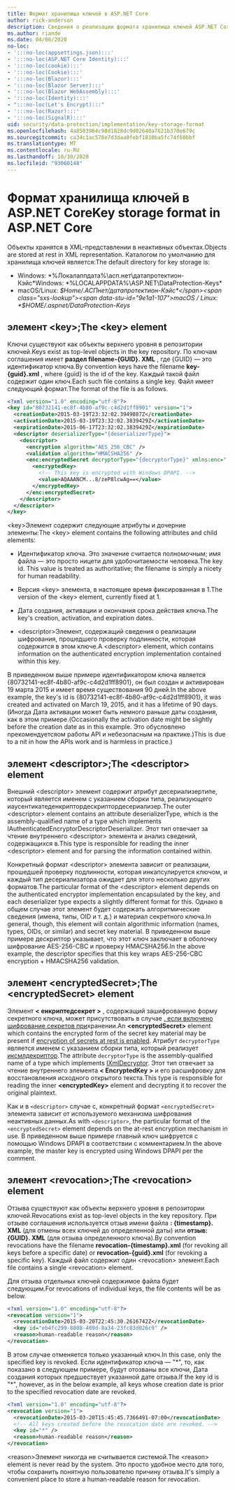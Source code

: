 ```yaml
---
title: Формат хранилища ключей в ASP.NET Core
author: rick-anderson
description: Сведения о реализации формата хранилища ключей ASP.NET Core Data Protection.
ms.author: riande
ms.date: 04/08/2020
no-loc:
- ':::no-loc(appsettings.json):::'
- ':::no-loc(ASP.NET Core Identity):::'
- ':::no-loc(cookie):::'
- ':::no-loc(Cookie):::'
- ':::no-loc(Blazor):::'
- ':::no-loc(Blazor Server):::'
- ':::no-loc(Blazor WebAssembly):::'
- ':::no-loc(Identity):::'
- ":::no-loc(Let's Encrypt):::"
- ':::no-loc(Razor):::'
- ':::no-loc(SignalR):::'
uid: security/data-protection/implementation/key-storage-format
ms.openlocfilehash: 4a8503964c98d1828dc9d02640a7621b370e679c
ms.sourcegitcommit: ca34c1ac578e7d3daa0febf1810ba5fc74f60bbf
ms.translationtype: MT
ms.contentlocale: ru-RU
ms.lasthandoff: 10/30/2020
ms.locfileid: "93060148"
---
```

# <a name="key-storage-format-in-aspnet-core"></a><span data-ttu-id="9e1a1-103">Формат хранилища ключей в ASP.NET Core</span><span class="sxs-lookup"><span data-stu-id="9e1a1-103">Key storage format in ASP.NET Core</span></span>

<a name="data-protection-implementation-key-storage-format"></a>

<span data-ttu-id="9e1a1-104">Объекты хранятся в XML-представлении в неактивных объектах.</span><span class="sxs-lookup"><span data-stu-id="9e1a1-104">Objects are stored at rest in XML representation.</span></span> <span data-ttu-id="9e1a1-105">Каталогом по умолчанию для хранилища ключей является:</span><span class="sxs-lookup"><span data-stu-id="9e1a1-105">The default directory for key storage is:</span></span>

* <span data-ttu-id="9e1a1-106">Windows: \*%Локалаппдата%\асп.нет\датапротектион-Кэйс\*</span><span class="sxs-lookup"><span data-stu-id="9e1a1-106">Windows: \*%LOCALAPPDATA%\ASP.NET\DataProtection-Keys\*</span></span>
* <span data-ttu-id="9e1a1-107">macOS/Linux: *$Home/.АСПнет/датапротектион-Кэйс*</span><span class="sxs-lookup"><span data-stu-id="9e1a1-107">macOS / Linux: *$HOME/.aspnet/DataProtection-Keys*</span></span>

## <a name="the-key-element"></a><span data-ttu-id="9e1a1-108">элемент \<key>;</span><span class="sxs-lookup"><span data-stu-id="9e1a1-108">The \<key> element</span></span>

<span data-ttu-id="9e1a1-109">Ключи существуют как объекты верхнего уровня в репозитории ключей.</span><span class="sxs-lookup"><span data-stu-id="9e1a1-109">Keys exist as top-level objects in the key repository.</span></span> <span data-ttu-id="9e1a1-110">По ключам соглашения имеет **раздел filename-{GUID}. XML** , где {GUID} — это идентификатор ключа.</span><span class="sxs-lookup"><span data-stu-id="9e1a1-110">By convention keys have the filename **key-{guid}.xml** , where {guid} is the id of the key.</span></span> <span data-ttu-id="9e1a1-111">Каждый такой файл содержит один ключ.</span><span class="sxs-lookup"><span data-stu-id="9e1a1-111">Each such file contains a single key.</span></span> <span data-ttu-id="9e1a1-112">Файл имеет следующий формат.</span><span class="sxs-lookup"><span data-stu-id="9e1a1-112">The format of the file is as follows.</span></span>

```xml
<?xml version="1.0" encoding="utf-8"?>
<key id="80732141-ec8f-4b80-af9c-c4d2d1ff8901" version="1">
  <creationDate>2015-03-19T23:32:02.3949887Z</creationDate>
  <activationDate>2015-03-19T23:32:02.3839429Z</activationDate>
  <expirationDate>2015-06-17T23:32:02.3839429Z</expirationDate>
  <descriptor deserializerType="{deserializerType}">
    <descriptor>
      <encryption algorithm="AES_256_CBC" />
      <validation algorithm="HMACSHA256" />
      <enc:encryptedSecret decryptorType="{decryptorType}" xmlns:enc="...">
        <encryptedKey>
          <!-- This key is encrypted with Windows DPAPI. -->
          <value>AQAAANCM...8/zeP8lcwAg==</value>
        </encryptedKey>
      </enc:encryptedSecret>
    </descriptor>
  </descriptor>
</key>
```

<span data-ttu-id="9e1a1-113">\<key>Элемент содержит следующие атрибуты и дочерние элементы:</span><span class="sxs-lookup"><span data-stu-id="9e1a1-113">The \<key> element contains the following attributes and child elements:</span></span>

* <span data-ttu-id="9e1a1-114">Идентификатор ключа. Это значение считается полномочным; имя файла — это просто ницети для удобочитаемости человека.</span><span class="sxs-lookup"><span data-stu-id="9e1a1-114">The key id. This value is treated as authoritative; the filename is simply a nicety for human readability.</span></span>

* <span data-ttu-id="9e1a1-115">Версия \<key> элемента, в настоящее время фиксированная в 1.</span><span class="sxs-lookup"><span data-stu-id="9e1a1-115">The version of the \<key> element, currently fixed at 1.</span></span>

* <span data-ttu-id="9e1a1-116">Дата создания, активации и окончания срока действия ключа.</span><span class="sxs-lookup"><span data-stu-id="9e1a1-116">The key's creation, activation, and expiration dates.</span></span>

* <span data-ttu-id="9e1a1-117">\<descriptor>Элемент, содержащий сведения о реализации шифрования, прошедшего проверку подлинности, которая содержится в этом ключе.</span><span class="sxs-lookup"><span data-stu-id="9e1a1-117">A \<descriptor> element, which contains information on the authenticated encryption implementation contained within this key.</span></span>

<span data-ttu-id="9e1a1-118">В приведенном выше примере идентификатором ключа является {80732141-ec8f-4b80-af9c-c4d2d1ff8901}, он был создан и активирован 19 марта 2015 и имеет время существования 90 дней.</span><span class="sxs-lookup"><span data-stu-id="9e1a1-118">In the above example, the key's id is {80732141-ec8f-4b80-af9c-c4d2d1ff8901}, it was created and activated on March 19, 2015, and it has a lifetime of 90 days.</span></span> <span data-ttu-id="9e1a1-119">(Иногда Дата активации может быть немного раньше даты создания, как в этом примере.</span><span class="sxs-lookup"><span data-stu-id="9e1a1-119">(Occasionally the activation date might be slightly before the creation date as in this example.</span></span> <span data-ttu-id="9e1a1-120">Это обусловлено nрекомендуетсяом работы API и небезопасным на практике.)</span><span class="sxs-lookup"><span data-stu-id="9e1a1-120">This is due to a nit in how the APIs work and is harmless in practice.)</span></span>

## <a name="the-descriptor-element"></a><span data-ttu-id="9e1a1-121">элемент \<descriptor>;</span><span class="sxs-lookup"><span data-stu-id="9e1a1-121">The \<descriptor> element</span></span>

<span data-ttu-id="9e1a1-122">Внешний \<descriptor> элемент содержит атрибут десериализертипе, который является именем с указанием сборки типа, реализующего иаусентикатеденкриптордескриптордесериализер.</span><span class="sxs-lookup"><span data-stu-id="9e1a1-122">The outer \<descriptor> element contains an attribute deserializerType, which is the assembly-qualified name of a type which implements IAuthenticatedEncryptorDescriptorDeserializer.</span></span> <span data-ttu-id="9e1a1-123">Этот тип отвечает за чтение внутреннего \<descriptor> элемента и анализ сведений, содержащихся в.</span><span class="sxs-lookup"><span data-stu-id="9e1a1-123">This type is responsible for reading the inner \<descriptor> element and for parsing the information contained within.</span></span>

<span data-ttu-id="9e1a1-124">Конкретный формат \<descriptor> элемента зависит от реализации, прошедшей проверку подлинности, которая инкапсулируется ключом, и каждый тип десериализатора ожидает для этого несколько других форматов.</span><span class="sxs-lookup"><span data-stu-id="9e1a1-124">The particular format of the \<descriptor> element depends on the authenticated encryptor implementation encapsulated by the key, and each deserializer type expects a slightly different format for this.</span></span> <span data-ttu-id="9e1a1-125">Однако в общем случае этот элемент будет содержать алгоритмические сведения (имена, типы, OID и т. д.) и материал секретного ключа.</span><span class="sxs-lookup"><span data-stu-id="9e1a1-125">In general, though, this element will contain algorithmic information (names, types, OIDs, or similar) and secret key material.</span></span> <span data-ttu-id="9e1a1-126">В приведенном выше примере дескриптор указывает, что этот ключ заключает в оболочку шифрование AES-256-CBC и проверку HMACSHA256.</span><span class="sxs-lookup"><span data-stu-id="9e1a1-126">In the above example, the descriptor specifies that this key wraps AES-256-CBC encryption + HMACSHA256 validation.</span></span>

## <a name="the-encryptedsecret-element"></a><span data-ttu-id="9e1a1-127">элемент \<encryptedSecret>;</span><span class="sxs-lookup"><span data-stu-id="9e1a1-127">The \<encryptedSecret> element</span></span>

<span data-ttu-id="9e1a1-128">Элемент **&lt; енкриптедсекрет &gt;** , содержащий зашифрованную форму секретного ключа, может присутствовать в случае [, если включено шифрование секретов при](xref:security/data-protection/implementation/key-encryption-at-rest)хранении.</span><span class="sxs-lookup"><span data-stu-id="9e1a1-128">An **&lt;encryptedSecret&gt;** element which contains the encrypted form of the secret key material may be present if [encryption of secrets at rest is enabled](xref:security/data-protection/implementation/key-encryption-at-rest).</span></span> <span data-ttu-id="9e1a1-129">Атрибут `decryptorType` является именем с указанием сборки типа, который реализует [иксмлдекриптор](/dotnet/api/microsoft.aspnetcore.dataprotection.xmlencryption.ixmldecryptor).</span><span class="sxs-lookup"><span data-stu-id="9e1a1-129">The attribute `decryptorType` is the assembly-qualified name of a type which implements [IXmlDecryptor](/dotnet/api/microsoft.aspnetcore.dataprotection.xmlencryption.ixmldecryptor).</span></span> <span data-ttu-id="9e1a1-130">Этот тип отвечает за чтение внутреннего элемента **&lt; EncryptedKey &gt;** и его расшифровку для восстановления исходного открытого текста.</span><span class="sxs-lookup"><span data-stu-id="9e1a1-130">This type is responsible for reading the inner **&lt;encryptedKey&gt;** element and decrypting it to recover the original plaintext.</span></span>

<span data-ttu-id="9e1a1-131">Как и в `<descriptor>` случае с, конкретный формат `<encryptedSecret>` элемента зависит от используемого механизма шифрования неактивных данных.</span><span class="sxs-lookup"><span data-stu-id="9e1a1-131">As with `<descriptor>`, the particular format of the `<encryptedSecret>` element depends on the at-rest encryption mechanism in use.</span></span> <span data-ttu-id="9e1a1-132">В приведенном выше примере главный ключ шифруется с помощью Windows DPAPI в соответствии с комментарием.</span><span class="sxs-lookup"><span data-stu-id="9e1a1-132">In the above example, the master key is encrypted using Windows DPAPI per the comment.</span></span>

## <a name="the-revocation-element"></a><span data-ttu-id="9e1a1-133">элемент \<revocation>;</span><span class="sxs-lookup"><span data-stu-id="9e1a1-133">The \<revocation> element</span></span>

<span data-ttu-id="9e1a1-134">Отзыва существуют как объекты верхнего уровня в репозитории ключей.</span><span class="sxs-lookup"><span data-stu-id="9e1a1-134">Revocations exist as top-level objects in the key repository.</span></span> <span data-ttu-id="9e1a1-135">При отзыве соглашения используется отзыв имени файла **: {timestamp}. XML** (для отмены всех ключей до определенной даты) или **отзыв: {GUID}. XML** (для отзыва определенного ключа).</span><span class="sxs-lookup"><span data-stu-id="9e1a1-135">By convention revocations have the filename **revocation-{timestamp}.xml** (for revoking all keys before a specific date) or **revocation-{guid}.xml** (for revoking a specific key).</span></span> <span data-ttu-id="9e1a1-136">Каждый файл содержит один \<revocation> элемент.</span><span class="sxs-lookup"><span data-stu-id="9e1a1-136">Each file contains a single \<revocation> element.</span></span>

<span data-ttu-id="9e1a1-137">Для отзыва отдельных ключей содержимое файла будет следующим.</span><span class="sxs-lookup"><span data-stu-id="9e1a1-137">For revocations of individual keys, the file contents will be as below.</span></span>

```xml
<?xml version="1.0" encoding="utf-8"?>
<revocation version="1">
  <revocationDate>2015-03-20T22:45:30.2616742Z</revocationDate>
  <key id="eb4fc299-8808-409d-8a34-23fc83d026c9" />
  <reason>human-readable reason</reason>
</revocation>
```

<span data-ttu-id="9e1a1-138">В этом случае отменяется только указанный ключ.</span><span class="sxs-lookup"><span data-stu-id="9e1a1-138">In this case, only the specified key is revoked.</span></span> <span data-ttu-id="9e1a1-139">Если идентификатор ключа — "\*", то, как показано в следующем примере, будут отозваны все ключи, Дата создания которых предшествует указанной дате отзыва.</span><span class="sxs-lookup"><span data-stu-id="9e1a1-139">If the key id is "\*", however, as in the below example, all keys whose creation date is prior to the specified revocation date are revoked.</span></span>

```xml
<?xml version="1.0" encoding="utf-8"?>
<revocation version="1">
  <revocationDate>2015-03-20T15:45:45.7366491-07:00</revocationDate>
  <!-- All keys created before the revocation date are revoked. -->
  <key id="*" />
  <reason>human-readable reason</reason>
</revocation>
```

<span data-ttu-id="9e1a1-140">\<reason>Элемент никогда не считывается системой.</span><span class="sxs-lookup"><span data-stu-id="9e1a1-140">The \<reason> element is never read by the system.</span></span> <span data-ttu-id="9e1a1-141">Это просто удобное место для того, чтобы сохранить понятную пользователю причину отзыва.</span><span class="sxs-lookup"><span data-stu-id="9e1a1-141">It's simply a convenient place to store a human-readable reason for revocation.</span></span>
